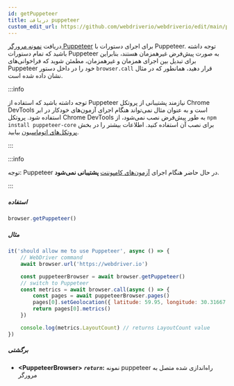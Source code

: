 ```yaml
---
id: getPuppeteer
title: دریافت puppeteer
custom_edit_url: https://github.com/webdriverio/webdriverio/edit/main/packages/webdriverio/src/commands/browser/getPuppeteer.ts
---
```


دریافت [نمونه مرورگر Puppeteer](https://pptr.dev/#?product=Puppeteer&version=v5.1.0&show=api-class-browser)
برای اجرای دستورات با Puppeteer. توجه داشته باشید که تمام دستورات Puppeteer
به صورت پیش‌فرض غیرهمزمان هستند، بنابراین برای تبدیل بین اجرای همزمان و غیرهمزمان،
مطمئن شوید که فراخوانی‌های Puppeteer خود را در داخل دستور `browser.call`
قرار دهید، همانطور که در مثال نشان داده شده است.

:::info

توجه داشته باشید که استفاده از Puppeteer نیازمند پشتیبانی از پروتکل Chrome DevTools است و
به عنوان مثال نمی‌تواند هنگام اجرای آزمون‌های خودکار در ابر استفاده شود. پروتکل Chrome DevTools به طور پیش‌فرض نصب نمی‌شود،
از `npm install puppeteer-core` برای نصب آن استفاده کنید.
اطلاعات بیشتر را در بخش [پروتکل‌های اتوماسیون](/docs/automationProtocols) بیابید.

:::

:::info

توجه: Puppeteer در حال حاضر هنگام اجرای [آزمون‌های کامپوننت](/docs/component-testing) __پشتیبانی نمی‌شود__.

:::

##### استفاده

```js
browser.getPuppeteer()
```

##### مثال

```js title="getPuppeteer.test.js"
it('should allow me to use Puppeteer', async () => {
    // WebDriver command
    await browser.url('https://webdriver.io')

    const puppeteerBrowser = await browser.getPuppeteer()
    // switch to Puppeteer
    const metrics = await browser.call(async () => {
        const pages = await puppeteerBrowser.pages()
        pages[0].setGeolocation({ latitude: 59.95, longitude: 30.31667 })
        return pages[0].metrics()
    })

    console.log(metrics.LayoutCount) // returns LayoutCount value
})
```

##### برگشتی

- **&lt;PuppeteerBrowser&gt;**
            **<code><var>return</var></code>:**   نمونه puppeteer راه‌اندازی شده متصل به مرورگر
